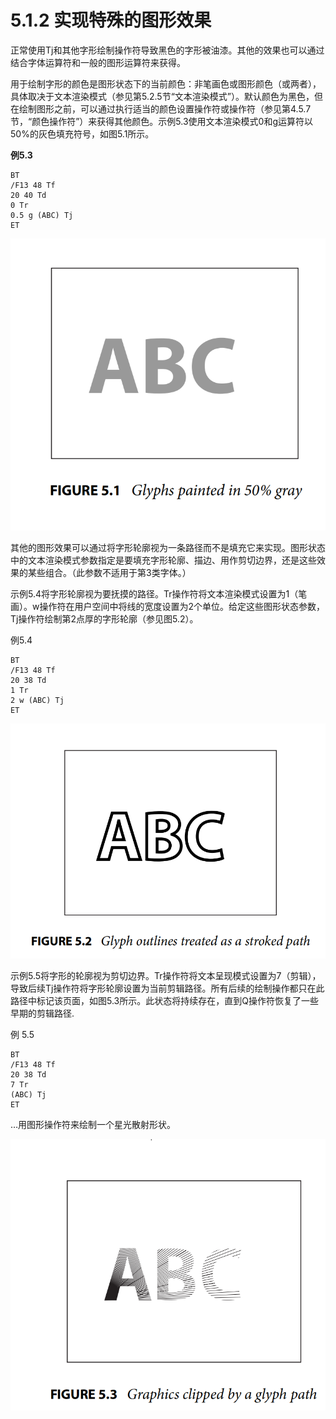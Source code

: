 # 5.1.2 实现特殊的图形效果

正常使用Tj和其他字形绘制操作符导致黑色的字形被油漆。其他的效果也可以通过结合字体运算符和一般的图形运算符来获得。

用于绘制字形的颜色是图形状态下的当前颜色：非笔画色或图形颜色（或两者），具体取决于文本渲染模式（参见第5.2.5节“文本渲染模式”）。默认颜色为黑色，但在绘制图形之前，可以通过执行适当的颜色设置操作符或操作符（参见第4.5.7节，“颜色操作符”）来获得其他颜色。示例5.3使用文本渲染模式0和g运算符以50%的灰色填充符号，如图5.1所示。

**例5.3**

```
BT
/F13 48 Tf
20 40 Td
0 Tr
0.5 g (ABC) Tj
ET
```

![](<../../.gitbook/assets/image (7).png>)

其他的图形效果可以通过将字形轮廓视为一条路径而不是填充它来实现。图形状态中的文本渲染模式参数指定是要填充字形轮廓、描边、用作剪切边界，还是这些效果的某些组合。（此参数不适用于第3类字体。）

示例5.4将字形轮廓视为要抚摸的路径。Tr操作符将文本渲染模式设置为1（笔画）。w操作符在用户空间中将线的宽度设置为2个单位。给定这些图形状态参数，Tj操作符绘制第2点厚的字形轮廓（参见图5.2）。

例5.4

```
BT
/F13 48 Tf
20 38 Td 
1 Tr
2 w (ABC) Tj
ET
```

![图5.2 字形的轮廓被视为一个stroked的路径](<../../.gitbook/assets/image (6).png>)

示例5.5将字形的轮廓视为剪切边界。Tr操作符将文本呈现模式设置为7（剪辑），导致后续Tj操作符将字形轮廓设置为当前剪辑路径。所有后续的绘制操作都只在此路径中标记该页面，如图5.3所示。此状态将持续存在，直到Q操作符恢复了一些早期的剪辑路径.

例 5.5

```
BT
/F13 48 Tf
20 38 Td 
7 Tr
(ABC) Tj
ET
```

…用图形操作符来绘制一个星光散射形状。

![](<../../.gitbook/assets/image (8).png>)
